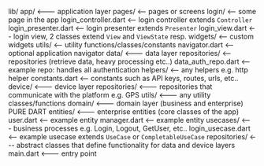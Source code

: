 lib/
app/                          <--- application layer
pages/                        <-- pages or screens
login/                        <-- some page in the app
login_controller.dart         <-- login controller extends `Controller`
login_presenter.dart          <-- login presenter extends `Presenter`
login_view.dart               <-- login view, 2 classes extend `View` and `ViewState` resp.
widgets/                      <-- custom widgets
utils/                        <-- utility functions/classes/constants
navigator.dart                <-- optional application navigator
data/                         <--- data layer
repositories/                 <-- repositories (retrieve data, heavy processing etc..)
data_auth_repo.dart           <-- example repo: handles all authentication
helpers/                      <-- any helpers e.g. http helper
constants.dart                <-- constants such as API keys, routes, urls, etc..
device/                       <--- device layer
repositories/                 <--- repositories that communicate with the platform e.g. GPS
utils/                        <--- any utility classes/functions
domain/                       <--- domain layer (business and enterprise) PURE DART
entities/                   <--- enterprise entities (core classes of the app)
user.dart                   <-- example entity
manager.dart                <-- example entity
usecases/                   <--- business processes e.g. Login, Logout, GetUser, etc..
login_usecase.dart          <-- example usecase extends `UseCase` or `CompletableUseCase`
repositories/               <--- abstract classes that define functionality for data and device layers
main.dart                     <--- entry point
